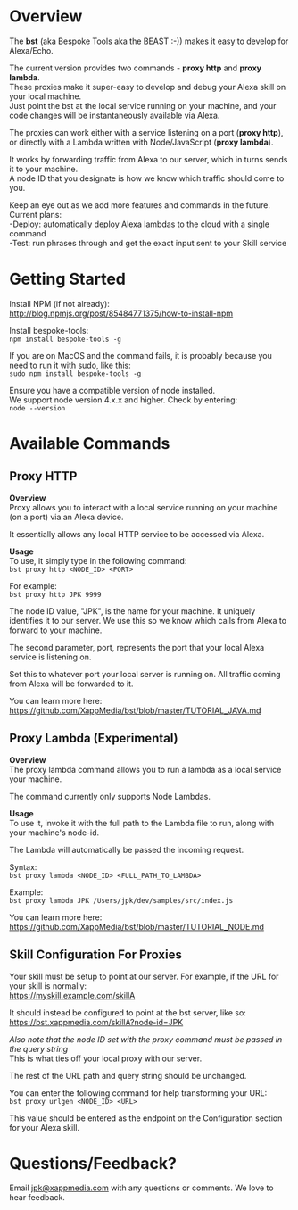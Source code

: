 # Overview
The **bst** (aka Bespoke Tools aka the BEAST :-)) makes it easy to develop for Alexa/Echo.  
  
The current version provides two commands - **proxy http** and **proxy lambda**.  
These proxies make it super-easy to develop and debug your Alexa skill on your local machine.  
Just point the bst at the local service running on your machine, and your code changes will be instantaneously available via Alexa.  
  
The proxies can work either with a service listening on a port (**proxy http**),  
or directly with a Lambda written with Node/JavaScript (**proxy lambda**).
  
It works by forwarding traffic from Alexa to our server, which in turns sends it to your machine.  
A node ID that you designate is how we know which traffic should come to you.    

Keep an eye out as we add more features and commands in the future. Current plans:  
-Deploy: automatically deploy Alexa lambdas to the cloud with a single command  
-Test: run phrases through and get the exact input sent to your Skill service

# Getting Started
Install NPM (if not already):  
http://blog.npmjs.org/post/85484771375/how-to-install-npm

Install bespoke-tools:  
`npm install bespoke-tools -g`

If you are on MacOS and the command fails, it is probably because you need to run it with sudo, like this:  
`sudo npm install bespoke-tools -g`

Ensure you have a compatible version of node installed.  
We support node version 4.x.x and higher. Check by entering:  
`node --version`

# Available Commands
## Proxy HTTP
**Overview**  
Proxy allows you to interact with a local service running on your machine (on a port) via an Alexa device.  

It essentially allows any local HTTP service to be accessed via Alexa.

**Usage**  
To use, it simply type in the following command:  
`bst proxy http <NODE_ID> <PORT>`

For example:  
`bst proxy http JPK 9999`

The node ID value, "JPK", is the name for your machine. It uniquely identifies it to our server.
We use this so we know which calls from Alexa to forward to your machine.

The second parameter, port, represents the port that your local Alexa service is listening on.

Set this to whatever port your local server is running on. All traffic coming from Alexa will be forwarded to it.

You can learn more here:  
https://github.com/XappMedia/bst/blob/master/TUTORIAL_JAVA.md

## Proxy Lambda (Experimental)
**Overview**  
The proxy lambda command allows you to run a lambda as a local service your machine.

The command currently only supports Node Lambdas.

**Usage**  
To use it, invoke it with the full path to the Lambda file to run, along with your machine's node-id.

The Lambda will automatically be passed the incoming request.

Syntax:  
`bst proxy lambda <NODE_ID> <FULL_PATH_TO_LAMBDA>`

Example:  
`bst proxy lambda JPK /Users/jpk/dev/samples/src/index.js`

You can learn more here:  
https://github.com/XappMedia/bst/blob/master/TUTORIAL_NODE.md

## Skill Configuration For Proxies
Your skill must be setup to point at our server. For example, if the URL for your skill is normally:  
https://myskill.example.com/skillA

It should instead be configured to point at the bst server, like so:  
https://bst.xappmedia.com/skillA?node-id=JPK

_Also note that the node ID set with the proxy command must be passed in the query string_  
This is what ties off your local proxy with our server.  

The rest of the URL path and query string should be unchanged.

You can enter the following command for help transforming your URL:  
`bst proxy urlgen <NODE_ID> <URL>`

This value should be entered as the endpoint on the Configuration section for your Alexa skill.

# Questions/Feedback?
Email jpk@xappmedia.com with any questions or comments. We love to hear feedback.